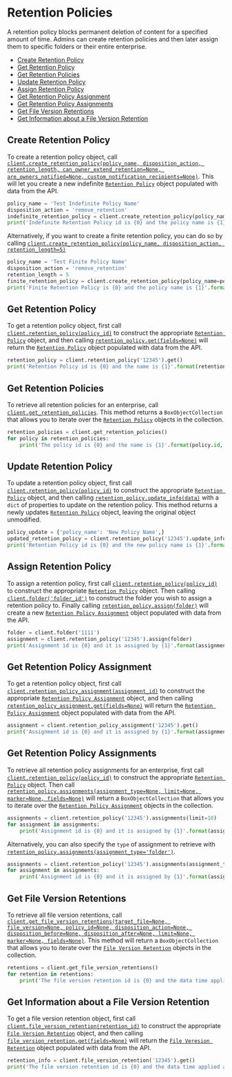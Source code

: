 Retention Policies
==================

A retention policy blocks permanent deletion of content for a specified amount of time. Admins can create retention policies and then later assign them to specific folders or their entire enterprise.

<!-- START doctoc generated TOC please keep comment here to allow auto update -->
<!-- DON'T EDIT THIS SECTION, INSTEAD RE-RUN doctoc TO UPDATE -->


- [Create Retention Policy](#create-retention-policy)
- [Get Retention Policy](#get-retention-policy)
- [Get Retention Policies](#get-retention-policies)
- [Update Retention Policy](#update-retention-policy)
- [Assign Retention Policy](#assign-retention-policy)
- [Get Retention Policy Assignment](#get-retention-policy-assignment)
- [Get Retention Policy Assignments](#get-retention-policy-assignments)
- [Get File Version Retentions](#get-file-version-retentions)
- [Get Information about a File Version Retention](#get-information-about-a-file-version-retention)

<!-- END doctoc generated TOC please keep comment here to allow auto update -->

Create Retention Policy
-----------------------

To create a retention policy object, call [`client.create_retention_policy(policy_name, disposition_action, retention_length, can_owner_extend_retention=None, are_owners_notified=None, custom_notification_recipients=None)`][create_retention_policy]. This will let you create a new indefinite [`Retention Policy`][retention_policy_class] object populated with data from the API.

```python
policy_name = 'Test Indefinite Policy Name'
disposition_action = 'remove_retention'
indefinite_retention_policy = client.create_retention_policy(policy_name, disposition_action, float('inf'))
print('Indefinite Retention Policy id is {0} and the policy name is {1}'.format(indefinite_retention_policy.id, indefinite_retention_policy.policy_name))
```

Alternatively, if you want to create a finite retention policy, you can do so by calling [`client.create_retention_policy(policy_name, disposition_action, retention_length=5)`][create_retention_policy]

```python
policy_name = 'Test Finite Policy Name'
disposition_action = 'remove_retention'
retention_length = 5
finite_retention_policy = client.create_retention_policy(policy_name=policy_name, disposition_action=disposition_action, retention_length=retention_length)
print('Finite Retention Policy is {0} and the policy name is {1}'.format(finite_retention_policy.id, finite_retention_policy.policy_name))
```

[create_retention_policy]: https://box-python-sdk.readthedocs.io/en/latest/boxsdk.client.html#boxsdk.client.client.Client.create_retention_policy
[retention_policy_class]: https://box-python-sdk.readthedocs.io/en/latest/boxsdk.object.html#boxsdk.object.retention_policy.RetentionPolicy

Get Retention Policy
--------------------

To get a retention policy object, first call [`client.retention_policy(policy_id)`][retention_policy] to construct the appropriate [`Retention Policy`][retention_policy_class] object, and then calling [`retention_policy.get(fields=None)`][get] will return the [`Retention Policy`][retention_policy_class] object populated with data from the API.

```python
retention_policy = client.retention_policy('12345').get()
print('Retention Policy id is {0} and the name is {1}'.format(retention_policy.id, retention_policy.policy_name))
```

[retention_policy]: https://box-python-sdk.readthedocs.io/en/latest/boxsdk.object.html#boxsdk.client.client.Client.retention_policy
[retention_policy_class]: https://box-python-sdk.readthedocs.io/en/latest/boxsdk.object.html#boxsdk.object.retention_policy.RetentionPolicy
[get]: https://box-python-sdk.readthedocs.io/en/latest/boxsdk.object.html#boxsdk.object.base_object.BaseObject.get

Get Retention Policies
----------------------

To retrieve all retention policies for an enterprise, call [`client.get_retention_policies`][get_retention_policies]. This method returns a `BoxObjectCollection` that allows you to iterate over the [`Retention Policy`][retention_policy_class] objects in the collection.

```python
retention_policies = client.get_retention_policies()
for policy in retention_policies:
    print('The policy id is {0} and the name is {1}'.format(policy.id, policy.policy_name))
```

[get_retention_policies]: https://box-python-sdk.readthedocs.io/en/latest/boxsdk.object.html#boxsdk.client.client.Client.get_retention_policies
[retention_policy_class]: https://box-python-sdk.readthedocs.io/en/latest/boxsdk.object.html#boxsdk.object.retention_policy.RetentionPolicy

Update Retention Policy
-----------------------

To update a retention policy object, first call [`client.retention_policy(policy_id)`][retention_policy] to construct the appropriate [`Retention Policy`][retention_policy_class] object, and then calling [`retention_policy.update_info(data)`][update_info] with a `dict` of properties to update on the retention policy. This method returns a newly updates [`Retention Policy`][retention_policy_class] object, leaving the original object unmodified.

```python
policy_update = {'policy_name': 'New Policy Name',}
updated_retention_policy = client.retention_policy('12345').update_info(policy_update)
print('Retention Policy id is {0} and the new policy name is {1}'.format(updated_retention_policy.id, updated_retention_policy.policy_name))
```

[retention_policy]: https://box-python-sdk.readthedocs.io/en/latest/boxsdk.object.html#boxsdk.client.client.Client.retention_policy
[retention_policy_class]: https://box-python-sdk.readthedocs.io/en/latest/boxsdk.object.html#boxsdk.object.retention_policy.RetentionPolicy
[update_info]: https://box-python-sdk.readthedocs.io/en/latest/boxsdk.object.html#boxsdk.object.base_object.BaseObject.update_info

Assign Retention Policy
-----------------------

To assign a retention policy, first call [`client.retention_policy(policy_id)`][retention_policy] to construct the appropriate [`Retention Policy`][retention_policy_class] object. Then calling [`client.folder('folder_id')`][folder] to construct the folder you wish to assign a retention policy to. Finally calling [`retention_policy.assign(folder)`][assign] will create a new [`Retention Policy Assignment`][retention_policy_assignment_class] object populated with data from the API.

```python
folder = client.folder('1111')
assignment = client.retention_policy('12345').assign(folder)
print('Assignment id is {0} and it is assigned by {1}'.format(assignment.id, assignment.assigned_by.name))
```

[folder]: https://box-python-sdk.readthedocs.io/en/latest/boxsdk.object.html#boxsdk.client.client.Client.folder
[retention_policy]: https://box-python-sdk.readthedocs.io/en/latest/boxsdk.object.html#boxsdk.client.client.Client.retention_policy
[retention_policy_class]: https://box-python-sdk.readthedocs.io/en/latest/boxsdk.object.html#boxsdk.object.retention_policy.RetentionPolicy
[retention_policy_assignment_class]: https://box-python-sdk.readthedocs.io/en/latest/boxsdk.object.html#boxsdk.object.retention_policy_assignment.RetentionPolicyAssignment
[assign]: https://box-python-sdk.readthedocs.io/en/latest/boxsdk.object.html#boxsdk.object.retention_policy.RetentionPolicy.assign

Get Retention Policy Assignment
-------------------------------

To get a retention policy object, first call [`client.retention_policy_assignment(assignment_id)`][retention_policy_assignment] to construct the appropriate [`Retention Policy Assignment`][retention_policy_assignment_class] object, and then calling [`retention_policy_assignment.get(fields=None)`][get] will return the [`Retention Policy Assignment`][retention_policy_assignment_class] object populated with data from the API.

```python
assignment = client.retention_policy_assignment('12345').get()
print('Assignment id is {0} and it is assigned by {1}'.format(assignment.id, assignment.assigned_by.name))
```

[retention_policy_assignment]: https://box-python-sdk.readthedocs.io/en/latest/boxsdk.object.html#boxsdk.client.client.Client.retention_policy_assignment
[retention_policy_assignment_class]: https://box-python-sdk.readthedocs.io/en/latest/boxsdk.object.html#boxsdk.object.retention_policy_assignment.RetentionPolicyAssignment
[get]: https://box-python-sdk.readthedocs.io/en/latest/boxsdk.object.html#boxsdk.object.base_object.BaseObject.get

Get Retention Policy Assignments
--------------------------------

To retrieve all retention policy assignments for an enterprise, first call [`client.retention_policy(policy_id)`][retention_policy] to construct the appropriate [`Retention Policy`][retention_policy_class] object. Then call [`retention_policy.assignments(assignment_type=None, limit=None, marker=None, fields=None)`][get_assignments] will return a `BoxObjectCollection` that allows you to iterate over the [`Retention Policy Assignment`][retention_policy_assignment_class] objects in the collection.

```python
assignments = client.retention_policy('12345').assignments(limit=10)
for assignment in assignments:
    print('Assignment id is {0} and it is assigned by {1}'.format(assignment.id, assignment.assigned_by.name))
```

Alternatively, you can also specify the `type` of assignment to retrieve with [`retention_policy.assignments(assignment_type='folder')`][get_assignments].

```python
assignments = client.retention_policy('12345').assignments(assignment_type='folder', limit=10)
for assignment in assignments:
    print('Assignment id is {0} and it is assigned by {1}'.format(assignment.id, assignment.assigned_by.name))
```

[retention_policy]: https://box-python-sdk.readthedocs.io/en/latest/boxsdk.object.html#boxsdk.client.client.Client.retention_policy
[retention_policy_class]: https://box-python-sdk.readthedocs.io/en/latest/boxsdk.object.html#boxsdk.object.retention_policy.RetentionPolicy
[retention_policy_assignment_class]: https://box-python-sdk.readthedocs.io/en/latest/boxsdk.object.html#boxsdk.object.retention_policy_assignment.RetentionPolicyAssignment
[get_assignments]: https://box-python-sdk.readthedocs.io/en/latest/boxsdk.object.html#boxsdk.object.retention_policy.assignments

Get File Version Retentions
---------------------------

To retrieve all file version retentions, call [`client.get_file_version_retentions(target_file=None, file_version=None, policy_id=None, disposition_action=None, disposition_before=None, disposition_after=None, limit=None, marker=None, fields=None)`][get_file_version_retentions]. This method will return a `BoxObjectCollection` that allows you to iterate over the [`File Version Retention`][file_version_retention_class] objects in the collection.

```python
retentions = client.get_file_version_retentions()
for retention in retentions:
    print('The file version retention id is {0} and the data time applied at is {1}'.format(retention.id, retention.applied_at))
```

[get_file_version_retentions]: https://box-python-sdk.readthedocs.io/en/latest/boxsdk.object.html#boxsdk.client.client,Client.get_file_version_retentions
[file_version_rention_class]: https://box-python-sdk.readthedocs.io/en/latest/boxsdk.object.html#boxsdk.object.file_version_retention.FileVersionRetention


Get Information about a File Version Retention
----------------------------------------------

To get a file version retention object, first call [`client.file_version_retention(retention_id)`][file_version_retention] to construct the appropriate [`File Version Retention`][file_version_retention_class] object, and then calling [`file_version_retention.get(fields=None)`][get] will return the [`File Veresion Retention`][file_version_retention] object populated with data from the API.

```python
retention_info = client.file_version_retention('12345').get()
print('The file version retention id is {0} and the data time applied at is {1}'.format(retention.id, retention.applied_at))
```

[file_version_retention]: https://box-python-sdk.readthedocs.io/en/latest/boxsdk.object.html#boxsdk.client.client.Client.file_version_retention
[file_version_retention_class]: https://box-python-sdk.readthedocs.io/en/latest/boxsdk.object.html#boxsdk.object.file_version_retention.FileVersionRetention
[get]: https://box-python-sdk.readthedocs.io/en/latest/boxsdk.object.html#boxsdk.object.base_object.BaseObject.get
